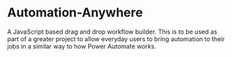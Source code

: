 # Automation-Anywhere
A JavaScript based drag and drop workflow builder. This is to be used as part of a greater project to allow everyday users to bring automation to their jobs in a similar way to how Power Automate works.
